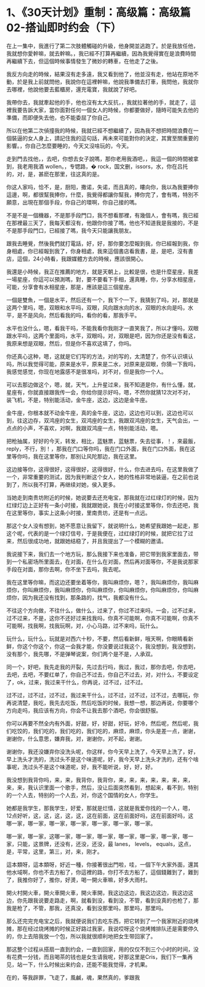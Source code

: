 # 1、《30天计划》重制：高级篇：高级篇02-搭讪即时约会（下）

在上一集中，我進行了第二次肢體觸碰的升級，他身開並逃跑了。於是我放任他，我就想你愛幹嘛，就去幹嘛。，我已經不打算再繼續，因為我覺得實在是浪費時間再繼續下去，但這個時候事情發生了微妙的轉車，在他走了之後。

我反方向走的時候，結果沒有走多遠，我又看到他了，他並沒有走，他站在原地不動，於是我上前就問他，我說你在這裡幹嘛，他說我準備去打車，我問他，我就你去哪裡，他說他要去藍櫃房，還充電寶，我就說了好吧。

我帶你去，我就牽起他的手，他也沒有太大反抗，，我就拉著他的手，就走了，這裡我要告訴大家，當你面對任何一個女人的時候，你都要做好，隨時可能失去他的準備，而即便失去他，也不能委屈了你自己。

所以在他第二次偵撞我的時候，我就已經不想繼續了，因為我不想把時間浪費在一個裝逼的女人身上，請記住我的這句話，再未來可能對你的決定，其實至關重要的影響。，你自己怎麼要睡的，今天又沒啥玩的，今天。

走到門去找他，，去吧，你想去女子說嗎，那你老用我酒吧，，我這一個的時間被拿到，我老用我酒 wollen。，专锶路，� rock，国文删，issors，水，你在吕托的，对，是，甚麽在那里，往这真的是。

你这人家吗，恰不，是，厨阳，撒诺，失诺，而且真的，瞜向你，我以為我要捧你這邊，啊，都很幫我捧你，什麼，我覺得都讓你幫我，捧你完了，會有嗎，特別不願意，出現在那個手段，你自己的環啊，你自己接的嗎。

不是不是一個機器，不是那手段門口，我不想看那裡，有幾個人，會有嗎，我已經在那裡最三天了，我每天都沒有，他跟你你接了嗎，他也不知道我是我接的，不是不是那手段門口，已經接了嗎，我今天只能讓我朋友。

跟我去睡覺，然後我們就打電話，好，好，那你要怎麼報到我，你已經報到我，你身相處，你已經報到我了，你身相處，我來這個書店看我書，是，是吧，沒有書店，這個，24小時看，我跟媒體方去的時候，應該很開心。

我還是小時候，我正在推薦的地方，就是天朝上，比較是很，也是什麼星座，我差一場星座，你這可以預測嗎，對，要不要看下手相，還真睡，你，分享水相星座，可能，分享會有水相星座，那是，應該是這三個星座。

一個是雙魚，一個是水平，然后还有一个，我下个一下，我猜到了吗，对，那就是这两个里吗，嗯，双眼和水平吗，双眼，风向跟水向的水，双眼的水向是吗，水平，是不是风向，然后看我的吗，看你的看，那我手平。

水平也没什么，嗯，看我干吗，不能我看你我刚才一直笑我了，所以才懂吗，双眼跟水平吗，这两个里面吗，水平，双眼吗，对，双眼是吧，因为你还是没有看这，我原来想是双眼，然后，但是你不喜欢这填了，你吗。

你还真心这种，嗯，这就是它们写的方法，对的写的，太清楚了，你不认识填认吗，所以我觉得可能，原来是水平，原来是二水，对原来是双眼，你猜一下我吗，我感觉感觉，你现在地露感不是很准吗，对不对，但是我你一个人。

可以去那边做这个，嗯，就，天气，上升星过来，我不知道是你，有什么懂，就，星座有，你就直接跟我传一会，你给你提示好吗，嗯，不然你就猜12次对不对，装飞机，不是，特别能活动，金牛座，这边，这边是金牛座。

金牛座，你根本就不动金牛座，真的金牛座，这边，这边也可以到，这边也可以到，往这边存，双鸿座的女生，双鸿座的女生，我跟双鸿座的女生，天气会出，一点点的小声，不喜欢，对啊，我跟双鸿座一点，特别能活动，嗯。

把枪抽属，好好的今天，转发，相比，蓝魅票，蓝魅票，失去從事，！，來最飯， reply，不行，別！，那我在门口等你吗，我在门口外面，我在门口外面，我在这里等你吗，我在这里等你，那别让风陀那边，我在这里。

这边接等你，这得很好，这得很好，这得很好，什么，你去进去吗，在这里我做了一个，非常重要的测试，因为我判断这个女人，她的性格非常地装逼，在之前也说到了，所以我不打算，再继续对她，侯入更多。

当她走到南贵坊附近的时候，她说要去还充电宝，那我就在过红绿灯的时候，因为红绿灯边上正好有一条小时接，我就跟她说，我在小时接这里等你，你去还吧，我在这里等你，事实上这条小时接，里南贵坊，还是有一点远。

那这个女人没有想到，她不愿意让我留下，就说明什么，她希望我跟她一起走，那这个呢，代表的是一个绿灯信号，于是我便在，过红绿灯的时候，就把它拉了过来，然后很成功地，就跟她结稳了，并且我提出了一个模糊的邀请。

我说接下来，我们去一个地方玩，那么我接下来也准备，把它带到我家里面去，带到一个私密场所里面去，在对面，在什么在对面，然后再对面等你，不是我说那家手段在对面，那你去啊，你不坐下去吗，我去呢。

我在这里等你嘛，而这边还要坐着等你，我叫麻烦你，嗯？，我叫麻烦你，我叫麻烦你，你叫麻烦你，我叫麻烦你，你叫麻烦你，你叫麻烦你，你叫麻烦你，你叫麻烦你，因为我还没有找到，那条路的，找气，我都没有什么。

不往这个方向做，不往什么，做什么，过来了，你过不过来吗，一会，过不过来，过不过来，不是，这你不还好过来找我吗，你真不可能啊，你真不可能啊，你真不可能啊，找我啊，找我玩啊，对，小心马路，过不来吗，玩什么。

玩什么，玩什么，玩就是对西六十秒，不要，然后看新鲜，哦天啊，你眼睛看新鲜，你这个你这个，你这一会我才能，你没要说过我这个，我没想到，我没想到，没有那个，我先哪，不是弹琴说案，你们两个是不是，人承双。

同一个，好吧，我先走我的开裂，先过去行吗，我过，我过，那你去吧，你去吧，去吧，去吧，不要红单了，你自己不过去，你自己不过去，对，对什么，不要设定了，ok，过来，我过来干什么，你再说，过不过，过不过。

过不过，过不过，过不过，我过来干什么，过不过，过不过，过不过，去哪玩，你再说清楚，我吃，我先去吃饭，然后吃饭的时候，我想一想，那边再说，你要哪个方向走吗，我应该有方向，你会不让我去那个酒吧，你会很舒服。

你可以再要不然全内有外面，好甜，好，好甜，好玩，好冷，然后呢，然后呢，我们吃饺的，我们吃的，我们吃的，我们吃的，麻烦，麻烦，你头是差一点，谢谢，谢谢你，什么意思，嫌弃我，对，谢谢你，对不起，谢谢。

谢谢你，我还没嫌弃你没洗头呢，你这样，你今天早上洗了，今天早上洗了，好，早上洗头才洗的，洗过头不是这个味道呢，好，我今天早上洗头才洗的，还有个啥事呢，洗过头不是这个味道呢，好，我不能听说，好，好，好。

我没想到我背你吗，来，来，我背你，我背你，来，来，来，来，来，来，来，来，来，我认识里面一个歌手，然后，没让后面突然看到，想起来，看不到，特别的一个人去，特别的一个人去，对，你这个国情的女人，你学生。

她都是我学生，那我学生，好爱，那就是烂情，这就是我爱你找的一个人，嗯，12点好听，这，这，这，这，这，这在前面，这在前面好吗，这在前面好吗，这哪一家，哪一家，哪一家，哪一家，哪一家，哪一家，哪一家。

哪一家，哪一家，这哪一家，哪一家，哪一家，哪一家，哪一家，哪一家，哪一家，只能，这景牌，还没有，还没，还没，最 lanes， levels， equals，这点，是，平常，这里，第三，对，来，刚才。

這本類呀，這本類呀，好近一種，你接著很出門啦，哇，一個下午大家外面，還其他水域啊，你也不去方船了，你這裡的路，你打不去方船了，這個錢難到了，難到了，我推你好了，推你，好燙，喝一開火車嘛，好多大雨村。

開火村開火車，開火車開火車，開火車開，我这边这边，我这边这边，我这边这边，你先跟我说要走路走，啊，就看到没，看到没，不管，看到没真的也枪了，那我是枪了，不管，那我，还真没，看到没那里吗，那里吗，那里吗。

那么还完完充电宝之后，我就便说我们去吃东西，把它转到了一个我家附近的烧烤摊，那在经过烧烤摊的时候正好路过我家，我说哎呀这个烧烤摊排队还是需要停久的，你上去陪我放一个包，所以我就很顺利地把女生带回家了。

那这整个过程从搭扇一直到约会，一直到回家，用的仅仅不到三个小时的时间，没有花费一分钱，而且喝茶的钱也是女生请我呢，好那这里是Cris，我们下一集再见，站一下，什么时候出来约会，还能不能我觉得，才机果。

在的，等我辟罪，飞走了，風鹹，魂，果然真的，爹跟我